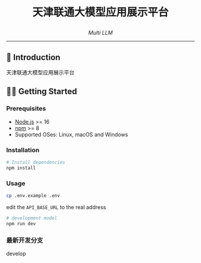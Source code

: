 <h1 align="center">

天津联通大模型应用展示平台

</h1>

_<p align="center">Multi LLM</p>_

---

## 👋 Introduction

天津联通大模型应用展示平台

## 💪🏻 Getting Started

### Prerequisites

- [Node.js](https://nodejs.org/) >= 16
- [npm](https://npmjs.com/) >= 8
- Supported OSes: Linux, macOS and Windows

### Installation

```sh
# Install dependencies
npm install
```

### Usage

```sh
cp .env.example .env
```

edit the `API_BASE_URL` to the real address

```sh
# development model
npm run dev
```

### 最新开发分支

develop
